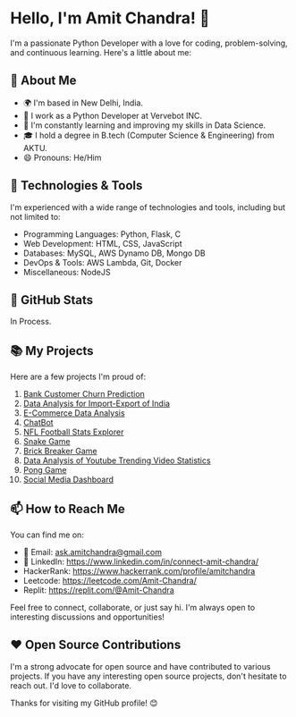 # Hello, I'm Amit Chandra! 👋

I'm a passionate Python Developer with a love for coding, problem-solving, and continuous learning. Here's a little about me:

## 🚀 About Me

- 🌍 I'm based in New Delhi, India.
- 💼 I work as a Python Developer at Vervebot INC.
- 🌱 I'm constantly learning and improving my skills in Data Science.
- 🎓 I hold a degree in B.tech (Computer Science & Engineering) from AKTU.
- 😄 Pronouns: He/Him

## 🔧 Technologies & Tools

I'm experienced with a wide range of technologies and tools, including but not limited to:

- Programming Languages: Python, Flask, C
- Web Development: HTML, CSS, JavaScript
- Databases: MySQL, AWS Dynamo DB, Mongo DB
- DevOps & Tools: AWS Lambda, Git, Docker
- Miscellaneous: NodeJS

## 🌟 GitHub Stats

In Process.

## 📚 My Projects

Here are a few projects I'm proud of:

1. [Bank Customer Churn Prediction](https://github.com/Amit-Chandra/Bank-Customer-Churn-Prediction)
2. [Data Analysis for Import-Export of India](https://github.com/Amit-Chandra/Data-Analysis-Import-Export-Of-India)
3. [E-Commerce Data Analysis](https://github.com/Amit-Chandra/E-Commerce-Data-Analysis)
4. [ChatBot](https://github.com/Amit-Chandra/ChatBot)
5. [NFL Football Stats Explorer](https://github.com/Amit-Chandra/NFL-Football-Stats-Explorer)
6. [Snake Game](https://github.com/Amit-Chandra/Snake-Game)
7. [Brick Breaker Game](https://github.com/Amit-Chandra/Brick-Breaker)
8. [Data Analysis of Youtube Trending Video Statistics](https://github.com/Amit-Chandra/DataAnalysisOfYoutubeTrendingVideoStatistics)
9. [Pong Game](https://github.com/Amit-Chandra/Pong-Game)
10. [Social Media Dashboard](https://github.com/Amit-Chandra/Social-Media-Dashboard)

## 📫 How to Reach Me

You can find me on:

- 📧 Email: ask.amitchandra@gmail.com
- 🔗 LinkedIn: https://www.linkedin.com/in/connect-amit-chandra/
- HackerRank: https://www.hackerrank.com/profile/amitchandra
- Leetcode: https://leetcode.com/Amit-Chandra/
- Replit: https://replit.com/@Amit-Chandra

Feel free to connect, collaborate, or just say hi. I'm always open to interesting discussions and opportunities!

## ❤️ Open Source Contributions

I'm a strong advocate for open source and have contributed to various projects. If you have any interesting open source projects, don't hesitate to reach out. I'd love to collaborate.

Thanks for visiting my GitHub profile! 😊
